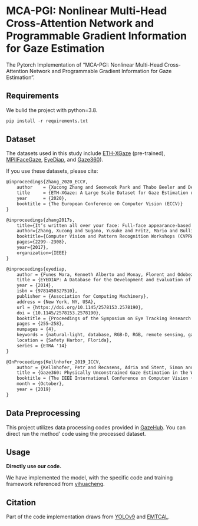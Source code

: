 # MCA-PGI: Nonlinear Multi-Head Cross-Attention Network and Programmable Gradient Information for Gaze Estimation
The Pytorch Implementation of “MCA-PGI: Nonlinear Multi-Head Cross-Attention Network and Programmable Gradient Information for Gaze Estimation”.

## Requirements

We bulid the project with python=3.8.

```python
pip install -r requirements.txt
```

## Dataset

The datasets used in this study include [ETH-XGaze](https://ait.ethz.ch/xgaze) (pre-trained), [MPIIFaceGaze](https://www.mpi-inf.mpg.de/departments/computer-vision-and-machine-learning/research/gaze-based-human-computer-interaction/its-written-all-over-your-face-full-face-appearance-based-gaze-estimation), [EyeDiap](https://www.idiap.ch/en/scientific-research/data/eyediap), and [Gaze360](https://gaze360.csail.mit.edu/)).

If you use these datasets, please cite:

```latex
@inproceedings{Zhang_2020_ECCV,
    author    = {Xucong Zhang and Seonwook Park and Thabo Beeler and Derek Bradley and Siyu Tang and Otmar Hilliges},
    title     = {ETH-XGaze: A Large Scale Dataset for Gaze Estimation under Extreme Head Pose and Gaze Variation},
    year      = {2020},
    booktitle = {The European Conference on Computer Vision (ECCV)}
}
```

```latex
@inproceedings{zhang2017s,
    title={It’s written all over your face: Full-face appearance-based gaze estimation},
    author={Zhang, Xucong and Sugano, Yusuke and Fritz, Mario and Bulling, Andreas},
    booktitle={Computer Vision and Pattern Recognition Workshops (CVPRW), 2017 IEEE Conference on},
    pages={2299--2308},
    year={2017},
    organization={IEEE}
}
```

```latex
@inproceedings{eyediap,
    author = {Funes Mora, Kenneth Alberto and Monay, Florent and Odobez, Jean-Marc},
    title = {EYEDIAP: A Database for the Development and Evaluation of Gaze Estimation Algorithms from RGB and RGB-D Cameras},
    year = {2014},
    isbn = {9781450327510},
    publisher = {Association for Computing Machinery},
    address = {New York, NY, USA},
    url = {https://doi.org/10.1145/2578153.2578190},
    doi = {10.1145/2578153.2578190},
    booktitle = {Proceedings of the Symposium on Eye Tracking Research and Applications},
    pages = {255–258},
    numpages = {4},
    keywords = {natural-light, database, RGB-D, RGB, remote sensing, gaze estimation, depth, head pose},
    location = {Safety Harbor, Florida},
    series = {ETRA '14}
}
```

```latex
@InProceedings{Kellnhofer_2019_ICCV,
    author = {Kellnhofer, Petr and Recasens, Adria and Stent, Simon and Matusik, Wojciech and Torralba, Antonio},
    title = {Gaze360: Physically Unconstrained Gaze Estimation in the Wild},
    booktitle = {The IEEE International Conference on Computer Vision (ICCV)},
    month = {October},
    year = {2019}
}
```

## Data Preprocessing

This project utilizes data processing codes provided in [GazeHub](http://phi-ai.org/GazeHub/). You can direct run the method' code using the processed dataset. 

## Usage

**Directly use our code.**

We have implemented the model, with the specific code and training framework referenced from [yihuacheng](https://github.com/yihuacheng/Gaze360.git). 

## Citation

Part of the code implementation draws from [YOLOv9](https://github.com/WongKinYiu/yolov9.git) and [EMTCAL](https://github.com/TangXu-Group/Remote-Sensing-Images-Classification.git).











